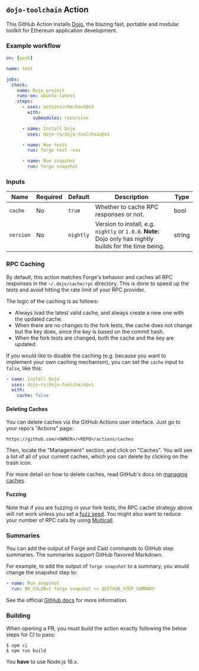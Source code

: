 ## `dojo-toolchain` Action

This GitHub Action installs [Dojo](https://github.com/dojoengine/dojo), the blazing fast, portable and modular
toolkit for Ethereum application development.

### Example workflow

```yml
on: [push]

name: test

jobs:
  check:
    name: Dojo project
    runs-on: ubuntu-latest
    steps:
      - uses: actions/checkout@v3
        with:
          submodules: recursive

      - name: Install Dojo
        uses: dojo-rs/dojo-toolchain@v1

      - name: Run tests
        run: forge test -vvv

      - name: Run snapshot
        run: forge snapshot
```

### Inputs

| **Name**  | **Required** | **Default** | **Description**                                                                                              | **Type** |
| --------- | ------------ | ----------- | ------------------------------------------------------------------------------------------------------------ | -------- |
| `cache`   | No           | `true`      | Whether to cache RPC responses or not.                                                                       | bool     |
| `version` | No           | `nightly`   | Version to install, e.g. `nightly` or `1.0.0`. **Note:** Dojo only has nightly builds for the time being. | string   |

### RPC Caching

By default, this action matches Forge's behavior and caches all RPC responses in the `~/.dojo/cache/rpc` directory.
This is done to speed up the tests and avoid hitting the rate limit of your RPC provider.

The logic of the caching is as follows:

- Always load the latest valid cache, and always create a new one with the updated cache.
- When there are no changes to the fork tests, the cache does not change but the key does, since the key is based on the
  commit hash.
- When the fork tests are changed, both the cache and the key are updated.

If you would like to disable the caching (e.g. because you want to implement your own caching mechanism), you can set
the `cache` input to `false`, like this:

```yml
- name: Install Dojo
  uses: dojo-rs/dojo-toolchain@v1
  with:
    cache: false
```

#### Deleting Caches

You can delete caches via the GitHub Actions user interface. Just go to your repo's "Actions" page:

```text
https://github.com/<OWNER>/<REPO>/actions/caches
```

Then, locate the "Management" section, and click on "Caches". You will see a list of all of your current caches, which
you can delete by clicking on the trash icon.

For more detail on how to delete caches, read GitHub's docs on
[managing caches](https://docs.github.com/en/actions/using-workflows/caching-dependencies-to-speed-up-workflows#managing-caches).

#### Fuzzing

Note that if you are fuzzing in your fork tests, the RPC cache strategy above will not work unless you set a
[fuzz seed](https://book.getdojo.sh/reference/config/testing#seed). You might also want to reduce your number of RPC
calls by using [Multicall](https://github.com/mds1/multicall).

### Summaries

You can add the output of Forge and Cast commands to GitHub step summaries. The summaries support GitHub flavored
Markdown.

For example, to add the output of `forge snapshot` to a summary, you would change the snapshot step to:

```yml
- name: Run snapshot
  run: NO_COLOR=1 forge snapshot >> $GITHUB_STEP_SUMMARY
```

See the official
[GitHub docs](https://docs.github.com/en/actions/using-workflows/workflow-commands-for-github-actions#adding-a-job-summary)
for more information.

### Building

When opening a PR, you must build the action exactly following the below steps for CI to pass:

```console
$ npm ci
$ npm run build
```

You **have** to use Node.js 16.x.

